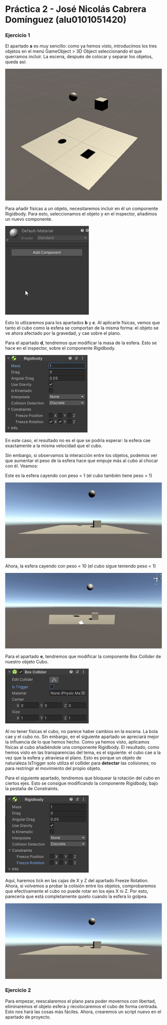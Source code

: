 # Práctica 2 - José Nicolás Cabrera Domínguez (alu0101051420)

### Ejercicio 1

El apartado **a** es muy sencillo: como ya hemos visto, introducimos los tres objetos en el menú GameObject > 3D Object seleccionando el que querramos incluir.
La escena, después de colocar y separar los objetos, queda así:

![Initial Scene Layout](img/firstScene.PNG)

Para añadir físicas a un objeto, necesitaremos incluir en él un componente Rigidbody. Para esto, seleccionamos el objeto y en el inspector, añadimos un nuevo componente.

![Adding a rigidBody to an object](img/addRigid.gif)

Esto lo utlizaremos para los apartados **b** y **c**. 
Al aplicarle físicas, vemos que tanto el cubo como la esfera se comportan de la misma forma: el objeto se ve ahora afectado por la gravedad, y cae sobre el plano.

Para el apartado **d**, tendremos que modificar la masa de la esfera. Esto se hace en el inspector, sobre el componente Rigidbody.

![Mass modify](img/rbSettings.PNG)

En este caso, el resultado no es el que se podría esperar: la esfera cae exactamente a la misma velocidad que el cubo.

Sin embargo, si observamos la interacción entre los objetos, podemos ver que aumentar el peso de la esfera hace que empuje más al cubo al chocar con él. Veamos:

Este es la esfera cayendo con peso = 1 (el cubo también tiene peso = 1)

![Ball Falling on Cube (light)](img/fallingLight.gif)

Ahora, la esfera cayendo con peso = 10 (el cubo sigue teniendo peso = 1)

![Ball Falling on Cube (light)](img/fallingHeavy.gif)

Para el apartado **e**, tendremos que modificar la componente Box Collider de nuestro objeto Cubo.

![Modifying Collider Component](img/ColliderSettings.PNG)

Al no tener físicas el cubo, no parece haber cambios en la escena. La bola cae y el cubo no. Sin embargo, en el siguiente apartado se apreciará mejor la influencia de lo que hemos hecho. Como ya hemos visto, aplicamos físicas al cubo añadiéndole una componente Rigidbody. El resultado, como hemos visto en las transparencias del tema, es el siguiente: el cubo cae a la vez que la esfera y atraviesa el plano. Esto es porque un objeto de naturaleza IsTrigger solo utiliza el collider para **detectar** las colisiones; no para restringir el movimiento del propio objeto.

Para el siguiente apartado, tendremos que bloquear la rotación del cubo en ciertos ejes. Esto se consigue modificando la componente Rigidbody, bajo la pestaña de Constraints.

![Freezing Rotation on Axis](img/FreezeRot.PNG)

Aquí, haremos tick en las cajas de X y Z del apartado Freeze Rotation. Ahora, si volvemos a probar la colisión entre los objetos, comprobaremos que efectivamente el cubo no puede rotar en los ejes X ni Z. Por esto, parecería que está completamente quieto cuando la esfera lo golpea.

![Ball Falling on Cube No Movement](img/fallingHeavyNoRot.gif)

### Ejercicio 2

Para empezar, reescalaremos el plano para poder movernos con libertad, eliminaremos el objeto esfera y recolocaremos el cubo de forma centrada. Esto nos hará las cosas más fáciles. Ahora, crearemos un script nuevo en el apartado de proyecto.

